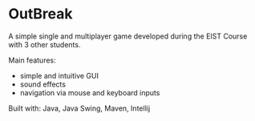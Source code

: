# OutBreak
A simple single and multiplayer game developed during the EIST Course with 3 other students.

Main features:
- simple and intuitive GUI
- sound effects
- navigation via mouse and keyboard inputs

Built with: Java, Java Swing, Maven, Intellij
